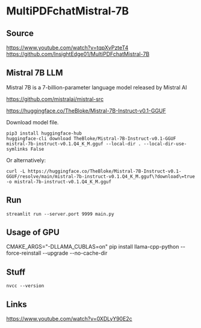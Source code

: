 # MultiPDFchatMistral-7B

## Source

https://www.youtube.com/watch?v=tqpXvPzteT4
https://github.com/InsightEdge01/MultiPDFchatMistral-7B


## Mistral 7B LLM

Mistral 7B is a 7-billion-parameter language model released by Mistral AI

https://github.com/mistralai/mistral-src

https://huggingface.co/TheBloke/Mistral-7B-Instruct-v0.1-GGUF


Download model file.

```shell
pip3 install huggingface-hub
huggingface-cli download TheBloke/Mistral-7B-Instruct-v0.1-GGUF mistral-7b-instruct-v0.1.Q4_K_M.gguf --local-dir . --local-dir-use-symlinks False
```

Or alternatively:

```shell
curl -L https://huggingface.co/TheBloke/Mistral-7B-Instruct-v0.1-GGUF/resolve/main/mistral-7b-instruct-v0.1.Q4_K_M.gguf\?download\=true -o mistral-7b-instruct-v0.1.Q4_K_M.gguf
```

## Run

```shell
streamlit run --server.port 9999 main.py
```

## Usage of GPU

CMAKE_ARGS="-DLLAMA_CUBLAS=on" pip install llama-cpp-python --force-reinstall --upgrade --no-cache-dir


## Stuff

```shell
nvcc --version
```

## Links
https://www.youtube.com/watch?v=0XDLyY90E2c